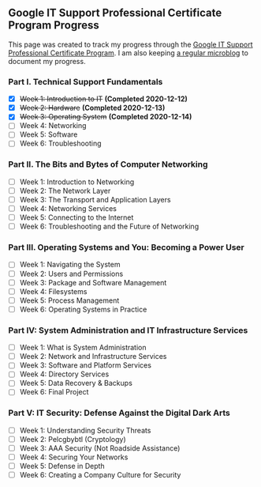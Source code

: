 Google IT Support Professional Certificate Program Progress
---
This page was created to track my progress through the [Google IT Support Professional Certificate Program](https://grow.google/programs/it-support/). I am also keeping [a regular microblog](/it-support-pro-certificate-program) to document my progress.

### Part I. Technical Support Fundamentals ###
- [x] ~~Week 1: Introduction to IT~~ **(Completed 2020-12-12)**
- [x] ~~Week 2: Hardware~~ **(Completed 2020-12-13)**
- [x] ~~Week 3: Operating System~~ **(Completed 2020-12-14)**
- [ ] Week 4: Networking
- [ ] Week 5: Software
- [ ] Week 6: Troubleshooting

### Part II. The Bits and Bytes of Computer Networking ###
- [ ] Week 1: Introduction to Networking
- [ ] Week 2: The Network Layer
- [ ] Week 3: The Transport and Application Layers
- [ ] Week 4: Networking Services 
- [ ] Week 5: Connecting to the Internet
- [ ] Week 6: Troubleshooting and the Future of Networking

### Part III. Operating Systems and You: Becoming a Power User ###
- [ ] Week 1: Navigating the System
- [ ] Week 2: Users and Permissions
- [ ] Week 3: Package and Software Management
- [ ] Week 4: Filesystems
- [ ] Week 5: Process Management
- [ ] Week 6: Operating Systems in Practice

### Part IV: System Administration and IT Infrastructure Services ###
- [ ] Week 1: What is System Administration
- [ ] Week 2: Network and Infrastructure Services
- [ ] Week 3: Software and Platform Services
- [ ] Week 4: Directory Services
- [ ] Week 5: Data Recovery & Backups
- [ ] Week 6: Final Project

### Part V: IT Security: Defense Against the Digital Dark Arts ###
- [ ] Week 1: Understanding Security Threats
- [ ] Week 2: Pelcgbybtl (Cryptology)
- [ ] Week 3: AAA Security (Not Roadside Assistance)
- [ ] Week 4: Securing Your Networks
- [ ] Week 5: Defense in Depth
- [ ] Week 6: Creating a Company Culture for Security
